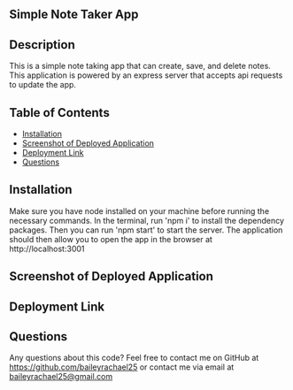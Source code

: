 ## Simple Note Taker App

## Description
This is a simple note taking app that can create, save, and delete notes. This application is powered by an express server that accepts api requests to update the app.

## Table of Contents
- [Installation](#install)
- [Screenshot of Deployed Application](#deployed)
- [Deployment Link](#deployment)
- [Questions](#questions)


## Installation
Make sure you have node installed on your machine before running the necessary commands.
In the terminal, run 'npm i' to install the dependency packages.
Then you can run 'npm start' to start the server.
The application should then allow you to open the app in the browser at http://localhost:3001

## Screenshot of Deployed Application

## Deployment Link

## Questions
Any questions about this code? Feel free to contact me on GitHub at https://github.com/baileyrachael25 or contact me via email at baileyrachael25@gmail.com
